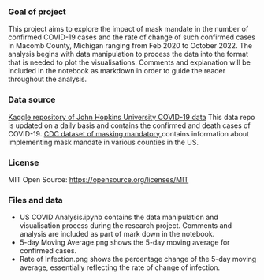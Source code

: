 ### Goal of project
This project aims to explore the impact of mask mandate in the number of confirmed COVID-19 cases and the rate of change of such confirmed cases in Macomb County, Michigan ranging from Feb 2020 to October 2022. The analysis begins with data manipulation to process the data into the format that is needed to plot the visualisations. Comments and explanation will be included in the notebook as markdown in order to guide the reader throughout the analysis.  

### Data source
[Kaggle repository of John Hopkins University COVID-19 data](https://www.kaggle.com/datasets/antgoldbloom/covid19-data-from-john-hopkins-university) This data repo is updated on a daily basis and contains the confirmed and death cases of COVID-19.
[CDC dataset of masking mandatory ](https://data.cdc.gov/Policy-Surveillance/U-S-State-and-Territorial-Public-Mask-Mandates-Fro/62d6-pm5i) contains information about implementing mask mandate in various counties in the US.

### License
MIT Open Source: https://opensource.org/licenses/MIT         

### Files and data
- US COVID Analysis.ipynb contains the data manipulation and visualisation process during the research project. Comments and analysis are included as part of mark down in the notebook.  
- 5-day Moving Average.png shows the 5-day moving average for confirmed cases.  
- Rate of Infection.png shows the percentage change of the 5-day moving average, essentially reflecting the rate of change of infection.  
